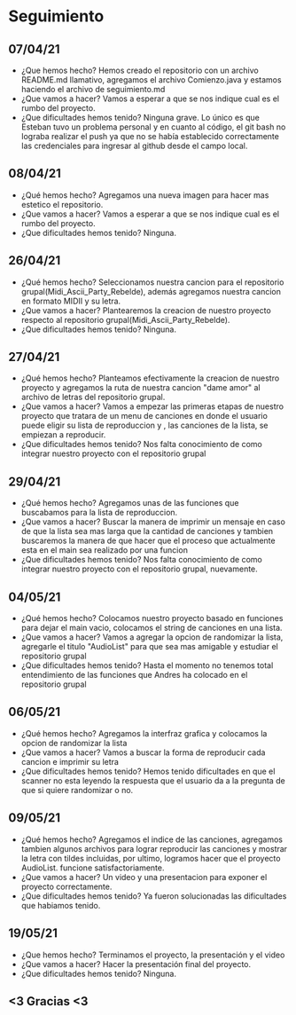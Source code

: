 # Seguimiento
## 07/04/21
- ¿Que hemos hecho?
Hemos creado el repositorio con un archivo README.md llamativo, agregamos el archivo Comienzo.java y estamos haciendo el archivo de seguimiento.md
- ¿Que vamos a hacer?
Vamos a esperar a que se nos indique cual es el rumbo del proyecto.
- ¿Que dificultades hemos tenido?
Ninguna grave. Lo único es que Esteban tuvo un problema personal y en cuanto al código, el git bash no lograba realizar el push ya que no se había establecido correctamente las credenciales para ingresar al github desde el campo local.

## 08/04/21
- ¿Qué hemos hecho?
Agregamos una nueva imagen para hacer mas estetico el repositorio.
- ¿Que vamos a hacer?
Vamos a esperar a que se nos indique cual es el rumbo del proyecto.
- ¿Que dificultades hemos tenido?
Ninguna.

## 26/04/21
- ¿Qué hemos hecho?
Seleccionamos nuestra cancion para el repositorio grupal(Midi_Ascii_Party_Rebelde), además agregamos nuestra cancion en formato MIDII y su letra.
- ¿Que vamos a hacer?
Plantearemos la creacion de nuestro proyecto respecto al repositorio grupal(Midi_Ascii_Party_Rebelde).
- ¿Que dificultades hemos tenido?
Ninguna.

## 27/04/21
- ¿Qué hemos hecho?
Planteamos efectivamente la creacion de nuestro proyecto y agregamos la ruta de nuestra cancion "dame amor" al archivo de letras del repositorio grupal.
- ¿Que vamos a hacer?
Vamos a empezar las primeras etapas de nuestro proyecto que tratara de un menu de canciones en donde el usuario puede eligir su lista de reproduccion y , las canciones de la lista, se empiezan a reproducir.
- ¿Que dificultades hemos tenido?
Nos falta conocimiento de como integrar nuestro proyecto con el repositorio grupal


## 29/04/21
- ¿Qué hemos hecho?
Agregamos unas de las funciones que buscabamos para la lista de reproduccion.
- ¿Que vamos a hacer?
Buscar la manera de imprimir un mensaje en caso de que la lista sea mas larga que la cantidad de canciones y tambien buscaremos la manera de que hacer que el proceso que actualmente esta en el main sea realizado por una funcion
- ¿Que dificultades hemos tenido?
Nos falta conocimiento de como integrar nuestro proyecto con el repositorio grupal, nuevamente.

## 04/05/21
- ¿Qué hemos hecho?
Colocamos nuestro proyecto basado en funciones para dejar el main vacio, colocamos el string de canciones en una lista.
- ¿Que vamos a hacer?
Vamos a agregar la opcion de randomizar la lista, agregarle el titulo "AudioList" para que sea mas amigable y estudiar el repositorio grupal
- ¿Que dificultades hemos tenido?
Hasta el momento no tenemos total entendimiento de las funciones que Andres ha colocado en el repositorio grupal 

## 06/05/21
- ¿Qué hemos hecho?
Agregamos la interfraz grafica y colocamos la opcion de randomizar la lista
- ¿Que vamos a hacer?
Vamos a buscar la forma de reproducir cada cancion e imprimir su letra
- ¿Que dificultades hemos tenido?
Hemos tenido dificultades en que el scanner no esta leyendo la respuesta que el usuario da a la pregunta de que si quiere randomizar o no.

## 09/05/21
- ¿Qué hemos hecho?
Agregamos el indice de las canciones, agregamos tambien algunos archivos para lograr reproducir las canciones y mostrar la letra con tildes incluidas, por ultimo, logramos hacer que el proyecto AudioList. funcione satisfactoriamente.
- ¿Que vamos a hacer?
Un video y una presentacion para exponer el proyecto correctamente.
- ¿Que dificultades hemos tenido?
Ya fueron solucionadas las dificultades que habiamos tenido.

## 19/05/21
- ¿Que hemos hecho?
Terminamos el proyecto, la presentación y el video
- ¿Que vamos a hacer?
 Hacer la presentación final del proyecto.
- ¿Que dificultades hemos tenido?
Ninguna. 

## <3 Gracias <3

